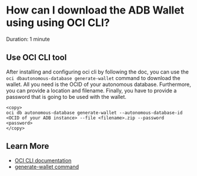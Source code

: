 # How can I download the ADB Wallet using using OCI CLI?

Duration: 1 minute

## Use OCI CLI tool

After installing and configuring oci cli by following the doc, you can use the  ```oci dbautonomous-database generate-wallet``` command to download the wallet. All you need is the OCID of your autonomous database. Furthermore, you can provide a location and filename. Finally, you have to provide a password that is going to be used with the wallet. 

```
<copy>
oci db autonomous-database generate-wallet --autonomous-database-id <OCID of your ADB instance> --file <filename>.zip --password <password>
</copy>
```


## Learn More

* [OCI CLI documentation](https://docs.oracle.com/en-us/iaas/Content/API/Concepts/cliconcepts.htm)
* [generate-wallet command](https://docs.oracle.com/en-us/iaas/tools/oci-cli/3.1.1/oci_cli_docs/cmdref/db/autonomous-database/generate-wallet.html)

